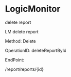 #     LogicMonitor


delete report

LM delete report

Method: Delete

OperationID: deleteReportById

EndPoint:

/report/reports/{id}
